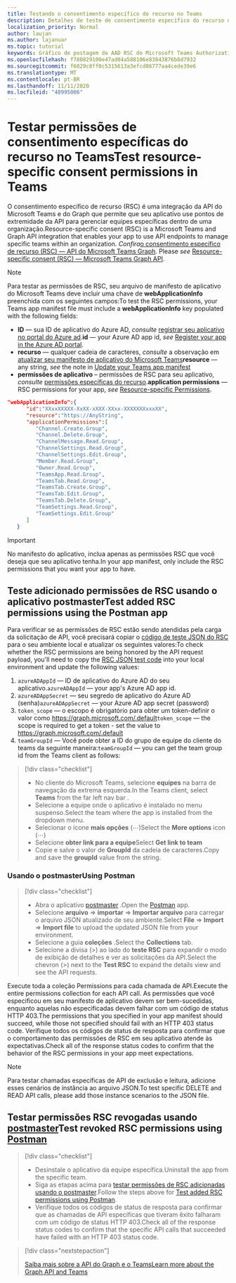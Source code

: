 ```yaml
---
title: Testando o consentimento específico do recurso no Teams
description: Detalhes de teste de consentimento específico do recurso no Teams usando o postmaster
localization_priority: Normal
author: laujan
ms.author: lajanuar
ms.topic: tutorial
keywords: Gráfico de postagem do AAD RSC do Microsoft Teams Authorization SSO
ms.openlocfilehash: f780829100e47ad04a588106e83843876b8d7932
ms.sourcegitcommit: f6029c8ff0c5315613a3efcd86777aa4cede39e6
ms.translationtype: MT
ms.contentlocale: pt-BR
ms.lasthandoff: 11/11/2020
ms.locfileid: "48995006"
---
```

# <a name="test-resource-specific-consent-permissions--in-teams"></a><span data-ttu-id="0aa22-104">Testar permissões de consentimento específicas do recurso no Teams</span><span class="sxs-lookup"><span data-stu-id="0aa22-104">Test resource-specific consent permissions  in Teams</span></span>

<span data-ttu-id="0aa22-105">O consentimento específico de recurso (RSC) é uma integração da API do Microsoft Teams e do Graph que permite que seu aplicativo use pontos de extremidade da API para gerenciar equipes específicas dentro de uma organização.</span><span class="sxs-lookup"><span data-stu-id="0aa22-105">Resource-specific consent (RSC) is a Microsoft Teams and Graph API integration that enables your app to use API endpoints to manage specific teams within an organization.</span></span> <span data-ttu-id="0aa22-106">*Confira*[o consentimento específico de recurso (RSC) — API do Microsoft Teams Graph](resource-specific-consent.md).  </span><span class="sxs-lookup"><span data-stu-id="0aa22-106">Please *see*  [Resource-specific consent (RSC) — Microsoft Teams Graph API](resource-specific-consent.md).</span></span>

> [!NOTE]
><span data-ttu-id="0aa22-107">Para testar as permissões de RSC, seu arquivo de manifesto de aplicativo do Microsoft Teams deve incluir uma chave de **webApplicationInfo** preenchida com os seguintes campos:</span><span class="sxs-lookup"><span data-stu-id="0aa22-107">To test the RSC permissions, your Teams app manifest file must include a **webApplicationInfo** key populated with the following fields:</span></span>
>
> - <span data-ttu-id="0aa22-108">**ID**  — sua ID de aplicativo do Azure AD, *consulte* [registrar seu aplicativo no portal do Azure ad](resource-specific-consent.md#register-your-app-with-microsoft-identity-platform-via-the-azure-ad-portal).</span><span class="sxs-lookup"><span data-stu-id="0aa22-108">**id**  — your Azure AD app id, *see* [Register your app in the Azure AD portal](resource-specific-consent.md#register-your-app-with-microsoft-identity-platform-via-the-azure-ad-portal).</span></span>
> - <span data-ttu-id="0aa22-109">**recurso**  — qualquer cadeia de caracteres, *consulte* a observação em  [atualizar seu manifesto de aplicativo do Microsoft Teams](resource-specific-consent.md#update-your-teams-app-manifest)</span><span class="sxs-lookup"><span data-stu-id="0aa22-109">**resource**  — any string, *see* the note in  [Update your Teams app manifest](resource-specific-consent.md#update-your-teams-app-manifest)</span></span>
> - <span data-ttu-id="0aa22-110">**permissões de aplicativo** – permissões de RSC para seu aplicativo, *consulte* [permissões específicas do recurso](resource-specific-consent.md#resource-specific-permissions).</span><span class="sxs-lookup"><span data-stu-id="0aa22-110">**application permissions** — RSC permissions for  your app, *see* [Resource-specific Permissions](resource-specific-consent.md#resource-specific-permissions).</span></span>

```json
"webApplicationInfo":{
      "id":"XXxxXXXXX-XxXX-xXXX-XXxx-XXXXXXXxxxXX",
      "resource":"https://AnyString",
      "applicationPermissions":[
         "Channel.Create.Group",
         "Channel.Delete.Group",
         "ChannelMessage.Read.Group",
         "ChannelSettings.Read.Group",
         "ChannelSettings.Edit.Group",
         "Member.Read.Group",
         "Owner.Read.Group",
         "TeamsApp.Read.Group",
         "TeamsTab.Read.Group",
         "TeamsTab.Create.Group",
         "TeamsTab.Edit.Group",
         "TeamsTab.Delete.Group",
         "TeamSettings.Read.Group",
         "TeamSettings.Edit.Group"
      ]
   }
```

>[!IMPORTANT]
><span data-ttu-id="0aa22-111">No manifesto do aplicativo, inclua apenas as permissões RSC que você deseja que seu aplicativo tenha.</span><span class="sxs-lookup"><span data-stu-id="0aa22-111">In your app manifest, only include the RSC permissions that you want your app to have.</span></span>

## <a name="test-added-rsc-permissions-using-the-postman-app"></a><span data-ttu-id="0aa22-112">Teste adicionado permissões de RSC usando o aplicativo postmaster</span><span class="sxs-lookup"><span data-stu-id="0aa22-112">Test added RSC permissions using the Postman app</span></span>

<span data-ttu-id="0aa22-113">Para verificar se as permissões de RSC estão sendo atendidas pela carga da solicitação de API, você precisará copiar o [código de teste JSON do RSC](test-rsc-json-file.md) para o seu ambiente local e atualizar os seguintes valores:</span><span class="sxs-lookup"><span data-stu-id="0aa22-113">To check whether the RSC permissions are being honored by the API request payload, you'll need to copy the [RSC JSON test code](test-rsc-json-file.md) into your local environment and update the following values:</span></span>

1. <span data-ttu-id="0aa22-114">`azureADAppId`  — ID de aplicativo do Azure AD do seu aplicativo.</span><span class="sxs-lookup"><span data-stu-id="0aa22-114">`azureADAppId`  — your app's Azure AD app id.</span></span>
1. <span data-ttu-id="0aa22-115">`azureADAppSecret`  — seu segredo de aplicativo do Azure AD (senha)</span><span class="sxs-lookup"><span data-stu-id="0aa22-115">`azureADAppSecret`  — your Azure AD app secret (password)</span></span>
1. <span data-ttu-id="0aa22-116">`token_scope`  — o escopo é obrigatório para obter um token-definir o valor como https://graph.microsoft.com/.default</span><span class="sxs-lookup"><span data-stu-id="0aa22-116">`token_scope`  — the scope is required to get a token - set the value to https://graph.microsoft.com/.default</span></span>
1. <span data-ttu-id="0aa22-117">`teamGroupId` — Você pode obter a ID do grupo de equipe do cliente do teams da seguinte maneira:</span><span class="sxs-lookup"><span data-stu-id="0aa22-117">`teamGroupId` — you can get the team group id from the Teams client as follows:</span></span>

> [!div class="checklist"]
>
> * <span data-ttu-id="0aa22-118">No cliente do Microsoft Teams, selecione **equipes** na barra de navegação da extrema esquerda.</span><span class="sxs-lookup"><span data-stu-id="0aa22-118">In the Teams client, select **Teams** from the far left nav bar .</span></span>
> * <span data-ttu-id="0aa22-119">Selecione a equipe onde o aplicativo é instalado no menu suspenso.</span><span class="sxs-lookup"><span data-stu-id="0aa22-119">Select the team where the app is installed from the dropdown menu.</span></span>
> * <span data-ttu-id="0aa22-120">Selecionar o ícone **mais opções** (&#8943;)</span><span class="sxs-lookup"><span data-stu-id="0aa22-120">Select the **More options** icon (&#8943;)</span></span>
> * <span data-ttu-id="0aa22-121">Selecione **obter link para a equipe**</span><span class="sxs-lookup"><span data-stu-id="0aa22-121">Select **Get link to team**</span></span> 
> * <span data-ttu-id="0aa22-122">Copie e salve o valor de **GroupId** da cadeia de caracteres.</span><span class="sxs-lookup"><span data-stu-id="0aa22-122">Copy and save the **groupId** value from the string.</span></span>

### <a name="using-postman"></a><span data-ttu-id="0aa22-123">Usando o postmaster</span><span class="sxs-lookup"><span data-stu-id="0aa22-123">Using Postman</span></span>

> [!div class="checklist"]
>
> * <span data-ttu-id="0aa22-124">Abra o aplicativo [postmaster](https://www.postman.com) .</span><span class="sxs-lookup"><span data-stu-id="0aa22-124">Open the [Postman](https://www.postman.com) app.</span></span>
> * <span data-ttu-id="0aa22-125">Selecione **arquivo**  =>  **importar**  =>  **Importar arquivo** para carregar o arquivo JSON atualizado de seu ambiente.</span><span class="sxs-lookup"><span data-stu-id="0aa22-125">Select **File** => **Import** => **Import file** to upload the updated JSON file from your environment.</span></span>  
> * <span data-ttu-id="0aa22-126">Selecione a guia **coleções** .</span><span class="sxs-lookup"><span data-stu-id="0aa22-126">Select the **Collections** tab.</span></span> 
> * <span data-ttu-id="0aa22-127">Selecione a divisa (>) ao lado do **teste RSC** para expandir o modo de exibição de detalhes e ver as solicitações da API.</span><span class="sxs-lookup"><span data-stu-id="0aa22-127">Select the chevron (>) next to the **Test RSC** to expand the details view and see the API requests.</span></span>

<span data-ttu-id="0aa22-128">Execute toda a coleção Permissions para cada chamada de API.</span><span class="sxs-lookup"><span data-stu-id="0aa22-128">Execute the entire permissions collection for each API call.</span></span> <span data-ttu-id="0aa22-129">As permissões que você especificou em seu manifesto de aplicativo devem ser bem-sucedidas, enquanto aquelas não especificadas devem falhar com um código de status HTTP 403.</span><span class="sxs-lookup"><span data-stu-id="0aa22-129">The permissions that you specified in your app manifest should succeed, while those not specified should fail with an HTTP 403 status code.</span></span> <span data-ttu-id="0aa22-130">Verifique todos os códigos de status de resposta para confirmar que o comportamento das permissões de RSC em seu aplicativo atende às expectativas.</span><span class="sxs-lookup"><span data-stu-id="0aa22-130">Check all of the response status codes to confirm that the behavior of the RSC permissions in your app meet expectations.</span></span>

>[!NOTE]
><span data-ttu-id="0aa22-131">Para testar chamadas específicas de API de exclusão e leitura, adicione esses cenários de instância ao arquivo JSON.</span><span class="sxs-lookup"><span data-stu-id="0aa22-131">To test specific DELETE and READ API calls, please add those instance scenarios to the JSON file.</span></span>

## <a name="test--revoked-rsc-permissions-using-postman"></a><span data-ttu-id="0aa22-132">Testar permissões RSC revogadas usando [postmaster](https://www.postman.com/)</span><span class="sxs-lookup"><span data-stu-id="0aa22-132">Test  revoked RSC permissions using [Postman](https://www.postman.com/)</span></span>

> [!div class="checklist"]
>
> * <span data-ttu-id="0aa22-133">Desinstale o aplicativo da equipe específica.</span><span class="sxs-lookup"><span data-stu-id="0aa22-133">Uninstall the app from the specific team.</span></span>
> * <span data-ttu-id="0aa22-134">Siga as etapas acima para [testar permissões de RSC adicionadas usando o postmaster](#test-added-rsc-permissions-using-the-postman-app).</span><span class="sxs-lookup"><span data-stu-id="0aa22-134">Follow the steps above for [Test added RSC permissions using Postman](#test-added-rsc-permissions-using-the-postman-app).</span></span>
> * <span data-ttu-id="0aa22-135">Verifique todos os códigos de status de resposta para confirmar que as chamadas de API específicas que tiveram êxito falharam com um código de status HTTP 403.</span><span class="sxs-lookup"><span data-stu-id="0aa22-135">Check all of the response status codes to confirm that the specific API calls that succeeded have failed with an HTTP 403 status code.</span></span>

> [!div class="nextstepaction"]
>
> [<span data-ttu-id="0aa22-136">Saiba mais sobre a API do Graph e o Teams</span><span class="sxs-lookup"><span data-stu-id="0aa22-136">Learn more about the Graph API and Teams</span></span>](/graph/api/resources/teams-api-overview?view=graph-rest-1.0)
